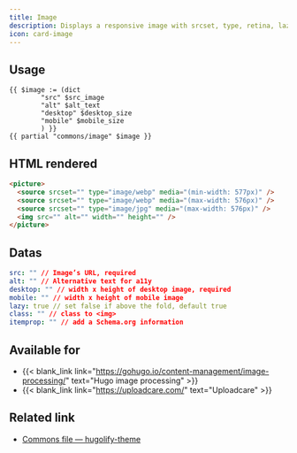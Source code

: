 ```yaml
---
title: Image
description: Displays a responsive image with srcset, type, retina, lazy loading…
icon: card-image
---
```

## Usage

```go-html-template
{{ $image := (dict
        "src" $src_image
        "alt" $alt_text
        "desktop" $desktop_size
        "mobile" $mobile_size
        ) }}
{{ partial "commons/image" $image }}
```

## HTML rendered

```html
<picture>
  <source srcset="" type="image/webp" media="(min-width: 577px)" />
  <source srcset="" type="image/webp" media="(max-width: 576px)" />
  <source srcset="" type="image/jpg" media="(max-width: 576px)" />
  <img src="" alt="" width="" height="" />
</picture>
```

## Datas

```yml
src: "" // Image’s URL, required
alt: "" // Alternative text for a11y
desktop: "" // width x height of desktop image, required
mobile: "" // width x height of mobile image
lazy: true // set false if above the fold, default true
class: "" // class to <img>
itemprop: "" // add a Schema.org information
```

## Available for

- {{< blank_link link="https://gohugo.io/content-management/image-processing/" text="Hugo image processing" >}}
- {{< blank_link link="https://uploadcare.com/" text="Uploadcare" >}}


## Related link

- [Commons file — hugolify-theme](https://github.com/Hugolify/hugolify-theme/blob/main/layouts/partials/commons/image.html)
